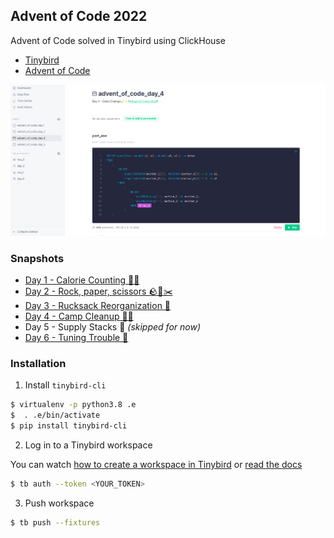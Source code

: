 ## Advent of Code 2022

Advent of Code solved in Tinybird using ClickHouse

* [Tinybird](https://www.tinybird.co)
* [Advent of Code](https://adventofcode.com/2022)

![Tinybird Workspace Screenshot](/images/workspace_screenshot.png)


### Snapshots

* [Day 1 - Calorie Counting 🌟🌟](https://ui.tinybird.co/snapshot/4a4ed6574efe4a12897d17b29e0dfb3d)
* [Day 2 - Rock, paper, scissors 🪨📃✂️](https://ui.tinybird.co/snapshot/ea741c6d3a13494fafc8b02b8edeb3b9)
* [Day 3 - Rucksack Reorganization 🎒](https://ui.tinybird.co/snapshot/bcae8726037047dc891842d3c6a44180)
* [Day 4 - Camp Cleanup 🧹✨](https://ui.tinybird.co/snapshot/78a47a85fc8640e7b95af16bd9e5cb33)
* Day 5 - Supply Stacks 🥫 *(skipped for now)*
* [Day 6 - Tuning Trouble 📡](https://ui.tinybird.co/snapshot/7f7e2e151e4b4d43a89257c62070a621)

### Installation

1. Install `tinybird-cli`

```sh
$ virtualenv -p python3.8 .e
$  . .e/bin/activate
$ pip install tinybird-cli
```

2. Log in to a Tinybird workspace

You can watch [how to create a workspace in Tinybird](https://www.youtube.com/watch?v=-jozbkGu31A&ab_channel=Tinybird) or [read the docs](https://www.tinybird.co/docs/cli.html)

```sh
$ tb auth --token <YOUR_TOKEN>
```

3. Push workspace

```sh
$ tb push --fixtures
```

